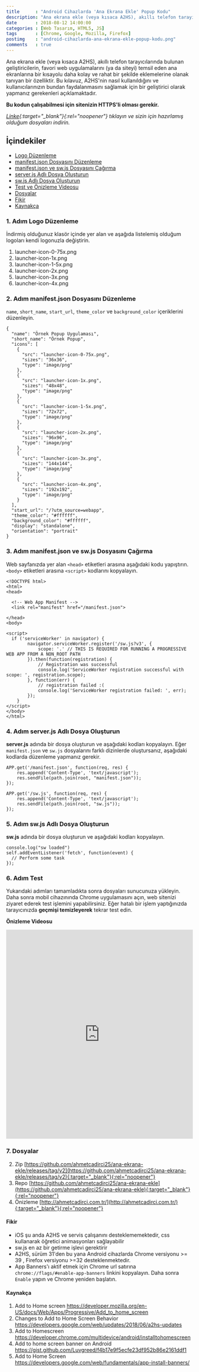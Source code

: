 ```yaml
---
title      : "Android Cihazlarda 'Ana Ekrana Ekle' Popup Kodu"
description: "Ana ekrana ekle (veya kısaca A2HS), akıllı telefon tarayıcılarında bulunan geliştiricilerin, favori web uygulamalarını (ya da siteyi) temsil eden ana ekranlarına bir kısayolu daha kolay ve rahat bir şekilde eklemelerine olanak tanıyan bir özelliktir."
date       : 2018-08-12 14:00:00
categories : [Web Tasarım, HTML5, JS]
tags       : [Chrome, Google, Mozilla, Firefox]
postimg    : "android-cihazlarda-ana-ekrana-ekle-popup-kodu.png"
comments   : true
---
```


Ana ekrana ekle (veya kısaca A2HS), akıllı telefon tarayıcılarında bulunan geliştiricilerin, favori web uygulamalarını (ya da siteyi) temsil eden ana ekranlarına bir kısayolu daha kolay ve rahat bir şekilde eklemelerine olanak tanıyan bir özelliktir. Bu kılavuz, A2HS'nin nasıl kullanıldığını ve kullanıcılarınızın bundan faydalanmasını sağlamak için bir geliştirici olarak yapmanız gerekenleri açıklamaktadır.

**Bu kodun çalışabilmesi için sitenizin HTTPS'li olması gerekir.**

*[Linke](https://github.com/ahmetcadirci25/ana-ekrana-ekle/releases/tag/v2){:target="_blank"}{:rel="noopener"} tıklayın ve sizin için hazırlamış olduğum dosyaları indirin.*

## İçindekiler

- [Logo Düzenleme](https://ahmetcadirci.com.tr/2018/android-cihazlarda-ana-ekrana-ekle-popup-kodu/#1-adım-logo-düzenleme)
- [manifest.json Dosyasını Düzenleme](https://ahmetcadirci.com.tr/2018/android-cihazlarda-ana-ekrana-ekle-popup-kodu/#2-adım-manifestjson-dosyasını-düzenleme)
- [manifest.json ve sw.js Dosyasını Çağırma](https://ahmetcadirci.com.tr/2018/android-cihazlarda-ana-ekrana-ekle-popup-kodu/#3-adım-manifestjson-ve-swjs-dosyasını-çağırma)
- [server.js Adlı Dosya Oluşturun](https://ahmetcadirci.com.tr/2018/android-cihazlarda-ana-ekrana-ekle-popup-kodu/#4-adım-serverjs-adlı-dosya-oluşturun)
- [sw.js Adlı Dosya Oluşturun](https://ahmetcadirci.com.tr/2018/android-cihazlarda-ana-ekrana-ekle-popup-kodu/#5-adım-swjs-adlı-dosya-oluşturun)
- [Test ve Önizleme Videosu](https://ahmetcadirci.com.tr/2018/android-cihazlarda-ana-ekrana-ekle-popup-kodu/#6-adım-test)
- [Dosyalar](https://ahmetcadirci.com.tr/2018/android-cihazlarda-ana-ekrana-ekle-popup-kodu/#7-dosyalar)
- [Fikir](https://ahmetcadirci.com.tr/2018/android-cihazlarda-ana-ekrana-ekle-popup-kodu/#fikir)
- [Kaynakça](https://ahmetcadirci.com.tr/2018/android-cihazlarda-ana-ekrana-ekle-popup-kodu/#kaynakça)

### 1. Adım Logo Düzenleme

İndirmiş olduğunuz klasör içinde yer alan ve aşağıda listelemiş olduğum logoları kendi logonuzla değiştirin. 

1. launcher-icon-0-75x.png
2. launcher-icon-1x.png
3. launcher-icon-1-5x.png
4. launcher-icon-2x.png
5. launcher-icon-3x.png
6. launcher-icon-4x.png


### 2. Adım manifest.json Dosyasını Düzenleme

`name`, `short_name`, `start_url`, `theme_color` ve `background_color` içeriklerini düzenleyin. 

```
{
  "name": "Örnek Popup Uygulaması",
  "short_name": "Örnek Popup",
  "icons": [
    {
      "src": "launcher-icon-0-75x.png",
      "sizes": "36x36",
      "type": "image/png"
    },
    {
      "src": "launcher-icon-1x.png",
      "sizes": "48x48",
      "type": "image/png"
    },
    {
      "src": "launcher-icon-1-5x.png",
      "sizes": "72x72",
      "type": "image/png"
    },
    {
      "src": "launcher-icon-2x.png",
      "sizes": "96x96",
      "type": "image/png"
    },
    {
      "src": "launcher-icon-3x.png",
      "sizes": "144x144",
      "type": "image/png"
    },
    {
      "src": "launcher-icon-4x.png",
      "sizes": "192x192",
      "type": "image/png"
    }
  ],
  "start_url": "/?utm_source=webapp",
  "theme_color": "#ffffff",
  "background_color": "#ffffff",
  "display": "standalone",
  "orientation": "portrait"
}
```

### 3. Adım manifest.json ve sw.js Dosyasını Çağırma

Web sayfanızda yer alan `<head>` etiketleri arasına aşağıdaki kodu yapıştırın.  `<body>` etiketleri arasına `<script>` kodlarını kopyalayın.

```
<!DOCTYPE html>
<html>
<head>

  <!-- Web App Manifest -->
  <link rel="manifest" href="/manifest.json">

</head>
<body>

<script>
  if ('serviceWorker' in navigator) {
        navigator.serviceWorker.register('/sw.js?v3', {
            scope: '.' // THIS IS REQUIRED FOR RUNNING A PROGRESSIVE WEB APP FROM A NON_ROOT PATH
        }).then(function(registration) {
            // Registration was successful
            console.log('ServiceWorker registration successful with scope: ', registration.scope);
        }, function(err) {
            // registration failed :(
            console.log('ServiceWorker registration failed: ', err);
        });
    }
</script>
</body>
</html>
```

### 4. Adım **server.js** Adlı Dosya Oluşturun

**server.js** adında bir dosya oluşturun ve aşağıdaki kodları kopyalayın. Eğer `manifest.json` ve `sw.js` dosyalarını farklı dizinlerde oluştursanız, aşağıdaki kodlarda düzenleme yapmanız gerekir. 

```
APP.get('/manifest.json', function(req, res) {
    res.append('Content-Type', 'text/javascript');
    res.sendFile(path.join(root, "manifest.json"));
});

APP.get('/sw.js', function(req, res) {
    res.append('Content-Type', 'text/javascript');
    res.sendFile(path.join(root, "sw.js"));
});
```

### 5. Adım **sw.js** Adlı Dosya Oluşturun

**sw.js** adında bir dosya oluşturun ve aşağıdaki kodları kopyalayın. 

```
console.log("sw loaded")
self.addEventListener('fetch', function(event) {
  // Perform some task
});
```

### 6. Adım Test

Yukarıdaki adımları tamamladıkta sonra dosyaları sunucunuza yükleyin. Daha sonra mobil cihazınında Chrome uygulamasını açın, web sitenizi ziyaret ederek test işlemini yapabilirsiniz. Eğer hatalı bir işlem yaptığınızda tarayıcınızda **geçmişi temizleyerek** tekrar test edin. 

**Önizleme Videosu**

<iframe allowFullScreen frameborder="0" height="564" mozallowfullscreen src="https://player.vimeo.com/video/284581390" webkitAllowFullScreen width="100%"></iframe>

### 7. Dosyalar

2. Zip [https://github.com/ahmetcadirci25/ana-ekrana-ekle/releases/tag/v2](https://github.com/ahmetcadirci25/ana-ekrana-ekle/releases/tag/v2){:target="_blank"}{:rel="noopener"}
1. Repo [https://github.com/ahmetcadirci25/ana-ekrana-ekle](https://github.com/ahmetcadirci25/ana-ekrana-ekle){:target="_blank"}{:rel="noopener"}
2. Önizleme [http://ahmetcadirci.com.tr/](http://ahmetcadirci.com.tr/){:target="_blank"}{:rel="noopener"}

#### Fikir
- iOS şu anda A2HS ve servis çalışanını desteklememektedir, css kullanarak öğretici animasyonları sağlayabilir
- sw.js en az bir getirme işlevi gerektirir
- A2HS, sürüm 31'den bu yana Android cihazlarda Chrome versiyonu >= 39 , Firefox versiyonu >=32 desteklenmektedir.
- App Banners'ı aktif etmek için Chrome url satırına `chrome://flags/#enable-app-banners` linkini kopyalayın. Daha sonra `Enable` yapın ve Chrome yeniden başlatın.

#### Kaynakça
1. Add to Home screen https://developer.mozilla.org/en-US/docs/Web/Apps/Progressive/Add_to_home_screen
2. Changes to Add to Home Screen Behavior https://developers.google.com/web/updates/2018/06/a2hs-updates
3. Add to Homescreen https://developer.chrome.com/multidevice/android/installtohomescreen
4. Add to home screen banner on Android https://gist.github.com/Luvgreed/f4b17e9f5ecfe23df952b86e2161ddf1
5. Add to Home Screen https://developers.google.com/web/fundamentals/app-install-banners/
